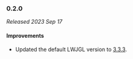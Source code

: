 ### 0.2.0

_Released 2023 Sep 17_

#### Improvements

- Updated the default LWJGL version to [3.3.3](https://github.com/LWJGL/lwjgl3/releases/tag/3.3.3).
